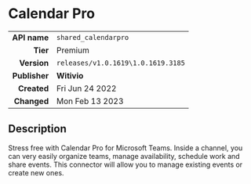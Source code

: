 # Calendar Pro
| | |
|-:|-|
|**API name**|`shared_calendarpro`|
|**Tier**|Premium|
|**Version**|`releases/v1.0.1619\1.0.1619.3185`|
|**Publisher**|**Witivio**|
|**Created**|Fri Jun 24 2022|
|**Changed**|Mon Feb 13 2023|

## Description
Stress free with Calendar Pro for Microsoft Teams. Inside a channel, you can very easily organize teams, manage availability, schedule work and share events. This connector will allow you to manage existing events or create new ones.
